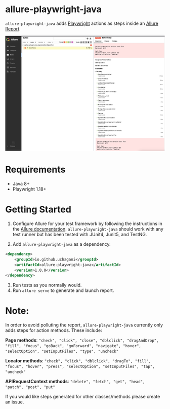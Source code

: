 # allure-playwright-java

`allure-playwright-java` adds [Playwright](https://playwright.dev/java) actions as steps inside
an [Allure Report](https://docs.qameta.io/allure-report/).

![demo](https://raw.githubusercontent.com/uchagani/allure-playwright-java/main/demo.jpg)

# Requirements

* Java 8+
* Playwright 1.18+

# Getting Started

1. Configure Allure for your test framework by following the instructions in
   the [Allure documentation](https://docs.qameta.io/allure-report/#_java).  `allure-playwright-java` should work with
   any test runner but has been tested with JUnit4, Junit5, and TestNG.


2. Add `allure-playwright-java` as a dependency.

```xml
<dependency>
    <groupId>io.github.uchagani</groupId>
    <artifactId>allure-playwright-java</artifactId>
    <version>1.0.0</version>
</dependency>
```

3. Run tests as you normally would.
4. Run `allure serve` to generate and launch report.

# Note:

In order to avoid polluting the report, `allure-playwright-java` currently only adds steps for action methods. These
include:

**Page
methods**: `"check", "click", "close", "dblclick", "dragAndDrop", "fill", "focus", "goBack", "goForward", "navigate", "hover", "selectOption", "setInputFiles", "type", "uncheck"`

**Locator
methods**: `"check", "click", "dblclick", "dragTo", "fill", "focus", "hover", "press", "selectOption", "setInputFiles", "tap", "uncheck"`

**APIRequestContext methods**: `"delete", "fetch", "get", "head", "patch", "post", "put"`

If you would like steps generated for other classes/methods please create an issue.
